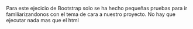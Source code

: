 Para este ejecicio de Bootstrap solo se ha hecho pequeñas pruebas para ir familiarizandonos con el tema de cara a nuestro proyecto.
No hay que ejecutar nada mas que el html
